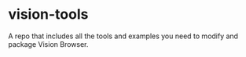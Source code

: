# vision-tools
A repo that includes all the tools and examples you need to modify and package Vision Browser.
